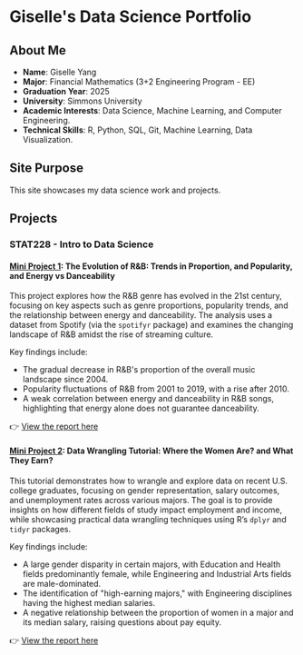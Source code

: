 # Giselle's Data Science Portfolio

## About Me
- **Name**: Giselle Yang
- **Major**: Financial Mathematics (3+2 Engineering Program - EE) 
- **Graduation Year**: 2025
- **University**: Simmons University
- **Academic Interests**: Data Science, Machine Learning, and Computer Engineering.
- **Technical Skills**: R, Python, SQL, Git, Machine Learning, Data Visualization.

## Site Purpose
This site showcases my data science work and projects.

## Projects

### STAT228 - Intro to Data Science

#### [Mini Project 1](https://github.com/giselleyangzy/STAT228_miniproject_1): The Evolution of R&B: Trends in Proportion, and Popularity, and Energy vs Danceability

This project explores how the R&B genre has evolved in the 21st century, focusing on key aspects such as genre proportions, popularity trends, and the relationship between energy and danceability. The analysis uses a dataset from Spotify (via the `spotifyr` package) and examines the changing landscape of R&B amidst the rise of streaming culture.

Key findings include:

- The gradual decrease in R&B's proportion of the overall music landscape since 2004.
- Popularity fluctuations of R&B from 2001 to 2019, with a rise after 2010.
- A weak correlation between energy and danceability in R&B songs, highlighting that energy alone does not guarantee danceability.

👉 [View the report here](https://giselleyangzy.github.io/STAT228_miniproject_1/mini_project_1.html)

#### [Mini Project 2](https://github.com/giselleyangzy/STAT228_miniproject_2): Data Wrangling Tutorial: Where the Women Are? and What They Earn?

This tutorial demonstrates how to wrangle and explore data on recent U.S. college graduates, focusing on gender representation, salary outcomes, and unemployment rates across various majors. The goal is to provide insights on how different fields of study impact employment and income, while showcasing practical data wrangling techniques using R’s `dplyr` and `tidyr` packages.

Key findings include:

- A large gender disparity in certain majors, with Education and Health fields predominantly female, while Engineering and Industrial Arts fields are male-dominated.
- The identification of "high-earning majors," with Engineering disciplines having the highest median salaries.
- A negative relationship between the proportion of women in a major and its median salary, raising questions about pay equity.

👉 [View the report here](https://giselleyangzy.github.io/STAT228_miniproject_2/mini_project_2.html)
